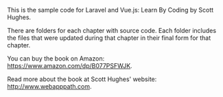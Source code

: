 This is the sample code for Laravel and Vue.js: Learn By Coding by Scott Hughes.

There are folders for each chapter with source code.  Each folder includes the
files that were updated during that chapter in their final form for that
chapter.

You can buy the book on Amazon: https://www.amazon.com/dp/B077PSFWJK.

Read more about the book at Scott Hughes' website: http://www.webapppath.com.
